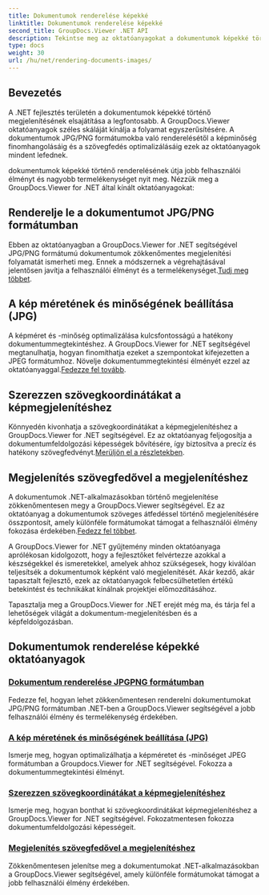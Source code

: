 ```yaml
---
title: Dokumentumok renderelése képekké
linktitle: Dokumentumok renderelése képekké
second_title: GroupDocs.Viewer .NET API
description: Tekintse meg az oktatóanyagokat a dokumentumok képekké történő megjelenítéséről a GroupDocs.Viewer for .NET segítségével. Optimalizálja a képminőséget, bontsa ki a szöveg koordinátáit, és javítsa a felhasználói élményt.
type: docs
weight: 30
url: /hu/net/rendering-documents-images/
---
```

## Bevezetés

A .NET fejlesztés területén a dokumentumok képekké történő megjelenítésének elsajátítása a legfontosabb. A GroupDocs.Viewer oktatóanyagok széles skáláját kínálja a folyamat egyszerűsítésére. A dokumentumok JPG/PNG formátumokba való renderelésétől a képminőség finomhangolásáig és a szövegfedés optimalizálásáig ezek az oktatóanyagok mindent lefednek.

dokumentumok képekké történő renderelésének útja jobb felhasználói élményt és nagyobb termelékenységet nyit meg. Nézzük meg a GroupDocs.Viewer for .NET által kínált oktatóanyagokat:

## Renderelje le a dokumentumot JPG/PNG formátumban
 Ebben az oktatóanyagban a GroupDocs.Viewer for .NET segítségével JPG/PNG formátumú dokumentumok zökkenőmentes megjelenítési folyamatát ismerheti meg. Ennek a módszernek a végrehajtásával jelentősen javítja a felhasználói élményt és a termelékenységet.[Tudj meg többet](./render-jpg-png/).

## A kép méretének és minőségének beállítása (JPG)
 A képméret és -minőség optimalizálása kulcsfontosságú a hatékony dokumentummegtekintéshez. A GroupDocs.Viewer for .NET segítségével megtanulhatja, hogyan finomíthatja ezeket a szempontokat kifejezetten a JPEG formátumhoz. Növelje dokumentummegtekintési élményét ezzel az oktatóanyaggal.[Fedezze fel tovább](./adjust-image-size-and-quality-jpg/).

## Szerezzen szövegkoordinátákat a képmegjelenítéshez
Könnyedén kivonhatja a szövegkoordinátákat a képmegjelenítéshez a GroupDocs.Viewer for .NET segítségével. Ez az oktatóanyag feljogosítja a dokumentumfeldolgozási képességek bővítésére, így biztosítva a precíz és hatékony szövegfedvényt.[Merüljön el a részletekben](./get-text-coordinates-image/).

## Megjelenítés szövegfedővel a megjelenítéshez
 A dokumentumok .NET-alkalmazásokban történő megjelenítése zökkenőmentesen megy a GroupDocs.Viewer segítségével. Ez az oktatóanyag a dokumentumok szöveges átfedéssel történő megjelenítésére összpontosít, amely különféle formátumokat támogat a felhasználói élmény fokozása érdekében.[Fedezz fel többet](./render-with-text-overlay/).

A GroupDocs.Viewer for .NET gyűjtemény minden oktatóanyaga aprólékosan kidolgozott, hogy a fejlesztőket felvértezze azokkal a készségekkel és ismeretekkel, amelyek ahhoz szükségesek, hogy kiválóan teljesítsék a dokumentumok képként való megjelenítését. Akár kezdő, akár tapasztalt fejlesztő, ezek az oktatóanyagok felbecsülhetetlen értékű betekintést és technikákat kínálnak projektjei előmozdításához.

Tapasztalja meg a GroupDocs.Viewer for .NET erejét még ma, és tárja fel a lehetőségek világát a dokumentum-megjelenítésben és a képfeldolgozásban.

## Dokumentumok renderelése képekké oktatóanyagok
### [Dokumentum renderelése JPGPNG formátumban](./render-jpg-png/)
Fedezze fel, hogyan lehet zökkenőmentesen renderelni dokumentumokat JPG/PNG formátumban .NET-ben a GroupDocs.Viewer segítségével a jobb felhasználói élmény és termelékenység érdekében.
### [A kép méretének és minőségének beállítása (JPG)](./adjust-image-size-and-quality-jpg/)
Ismerje meg, hogyan optimalizálhatja a képméretet és -minőséget JPEG formátumban a Groupdocs.Viewer for .NET segítségével. Fokozza a dokumentummegtekintési élményt.
### [Szerezzen szövegkoordinátákat a képmegjelenítéshez](./get-text-coordinates-image/)
Ismerje meg, hogyan bonthat ki szövegkoordinátákat képmegjelenítéshez a GroupDocs.Viewer for .NET segítségével. Fokozatmentesen fokozza dokumentumfeldolgozási képességeit.
### [Megjelenítés szövegfedővel a megjelenítéshez](./render-with-text-overlay/)
Zökkenőmentesen jelenítse meg a dokumentumokat .NET-alkalmazásokban a GroupDocs.Viewer segítségével, amely különféle formátumokat támogat a jobb felhasználói élmény érdekében.